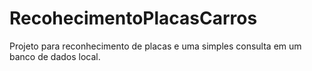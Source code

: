 # RecohecimentoPlacasCarros
Projeto para reconhecimento de placas e uma simples consulta em um banco de dados local.
